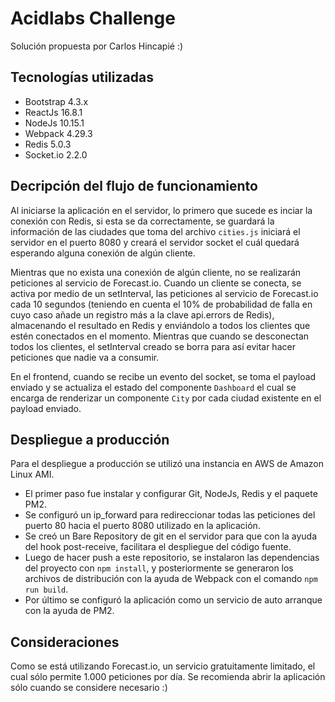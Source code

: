 # Acidlabs Challenge

Solución propuesta por Carlos Hincapié :)


## Tecnologías utilizadas

- Bootstrap 4.3.x
- ReactJs 16.8.1
- NodeJs 10.15.1
- Webpack 4.29.3
- Redis 5.0.3
- Socket.io 2.2.0

## Decripción del flujo de funcionamiento

Al iniciarse la aplicación en el servidor, lo primero que sucede es inciar la conexión con Redis, si esta se da correctamente, se guardará la información de las ciudades que toma del archivo `cities.js` iniciará el servidor en el puerto 8080 y creará el servidor socket el cuál quedará esperando alguna conexión de algún cliente.

Mientras que no exista una conexión de algún cliente, no se realizarán peticiones al servicio de Forecast.io. Cuando un cliente se conecta, se activa por medio de un setInterval, las peticiones al servicio de Forecast.io cada 10 segundos (teniendo en cuenta el 10% de probabilidad de falla en cuyo caso añade un registro más a la clave api.errors de Redis), almacenando el resultado en Redis y enviándolo a todos los clientes que estén conectados en el momento. Mientras que cuando se desconectan todos los clientes, el setInterval creado se borra para así evitar hacer peticiones que nadie va a consumir.

En el frontend, cuando se recibe un evento del socket, se toma el payload enviado y se actualiza el estado del componente `Dashboard` el cual se encarga de renderizar un componente `City` por cada ciudad existente en el payload enviado.

## Despliegue a producción

Para el despliegue a producción se utilizó una instancia en AWS de Amazon Linux AMI. 

- El primer paso fue instalar y configurar Git, NodeJs, Redis y el paquete PM2.
- Se configuró un ip_forward para redireccionar todas las peticiones del puerto 80 hacia el puerto 8080 utilizado en la aplicación.
- Se creó un Bare Repository de git en el servidor para que con la ayuda del hook post-receive, facilitara el despliegue del código fuente.
- Luego de hacer push a este repositorio, se instalaron las dependencias del proyecto con `npm install`, y posteriormente se generaron los archivos de distribución con la ayuda de Webpack con el comando `npm run build`.
- Por último se configuró la aplicación como un servicio de auto arranque con la ayuda de PM2.

## Consideraciones

Como se está utilizando Forecast.io, un servicio gratuitamente limitado, el cual sólo permite 1.000 peticiones por día. Se recomienda abrir la aplicación sólo cuando se considere necesario :)